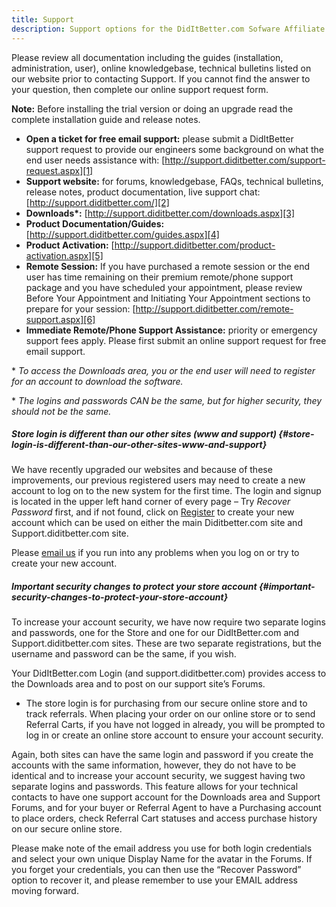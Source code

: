 ```yaml
---
title: Support
description: Support options for the DidItBetter.com Sofware Affiliate and Referral programs
---
```


Please review all documentation including the guides (installation,
administration, user), online knowledgebase, technical bulletins listed
on our website prior to contacting Support. If you cannot find the
answer to your question, then complete our online support request form.

**Note:** Before installing the trial version or doing an upgrade read
the complete installation guide and release notes.

* **Open a ticket for free email support:** please submit a DidItBetter
  support request to provide our engineers some background on what the
  end user needs assistance with:
  [http://support.diditbetter.com/support-request.aspx][1]
* **Support website:** for forums, knowledgebase, FAQs, technical
  bulletins, release notes, product documentation, live support chat:
  [http://support.diditbetter.com/][2]
* **Downloads\*:** [http://support.diditbetter.com/downloads.aspx][3]
* **Product Documentation/Guides:**
  [http://support.diditbetter.com/guides.aspx][4]
* **Product Activation:**
  [http://support.diditbetter.com/product-activation.aspx][5]
* **Remote Session:** If you have purchased a remote session or the end
  user has time remaining on their premium remote/phone support package
  and you have scheduled your appointment, please review Before Your
  Appointment and Initiating Your Appointment sections to prepare for
  your session: [http://support.diditbetter.com/remote-support.aspx][6]
* **Immediate Remote/Phone Support Assistance:** priority or emergency
  support fees apply. Please first submit an online support request for
  free email support.

\* *To access the Downloads area, you or the end user will need to
register for an account to download the software.*

\* *The logins and passwords CAN be the same, but for higher security,
they should not be the same.*

##### Store login is different than our other sites (www and support)   {#store-login-is-different-than-our-other-sites-www-and-support}

We have recently upgraded our websites and because of these
improvements, our previous registered users may need to create a new
account to log on to the new system for the first time. The login and
signup is located in the upper left hand corner of every page – Try
*Recover Password* first, and if not found, click on [Register][7] to
create your new account which can be used on either the main
Diditbetter.com site and Support.diditbetter.com site.

Please [email
us](&amp;#109;&amp;#097;&amp;#105;&amp;#108;&amp;#116;&amp;#111;:&amp;#105;&amp;#110;&amp;#102;&amp;#111;&amp;#064;&amp;#100;&amp;#105;&amp;#100;&amp;#105;&amp;#116;&amp;#098;&amp;#101;&amp;#116;&amp;#116;&amp;#101;&amp;#114;&amp;#046;&amp;#099;&amp;#111;&amp;#109;)
if you run into any problems when you log on or try to create your new
account.

##### Important security changes to protect your store account   {#important-security-changes-to-protect-your-store-account}

To increase your account security, we have now require two separate
logins and passwords, one for the Store and one for our DidItBetter.com
and Support.diditbetter.com sites. These are two separate registrations,
but the username and password can be the same, if you wish.

Your DidItBetter.com Login (and support.diditbetter.com) provides access
to the Downloads area and to post on our support site’s Forums.

* The store login is for purchasing from our secure online store and to
  track referrals. When placing your order on our online store or to
  send Referral Carts, if you have not logged in already, you will be
  prompted to log in or create an online store account to ensure your
  account security.

Again, both sites can have the same login and password if you create the
accounts with the same information, however, they do not have to be
identical and to increase your account security, we suggest having two
separate logins and passwords. This feature allows for your technical
contacts to have one support account for the Downloads area and Support
Forums, and for your buyer or Referral Agent to have a Purchasing
account to place orders, check Referral Cart statuses and access
purchase history on our secure online store.

Please make note of the email address you use for both login credentials
and select your own unique Display Name for the avatar in the Forums. If
you forget your credentials, you can then use the “Recover Password”
option to recover it, and please remember to use your EMAIL address
moving forward.



[1]: http://support.diditbetter.com/support-request.aspx 
[2]: http://support.diditbetter.com/ 
[3]: http://support.diditbetter.com/downloads.aspx 
[4]: http://support.diditbetter.com/guides.aspx 
[5]: http://support.diditbetter.com/product-activation.aspx 
[6]: http://support.diditbetter.com/remote-support.aspx 
[7]: http://support.diditbetter.com/Secure/Register.aspx 
